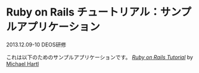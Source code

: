 # Ruby on Rails チュートリアル：サンプルアプリケーション

2013.12.09-10 DEOS研修

これは以下のためのサンプルアプリケーションです。
[*Ruby on Rails Tutorial*](http://railstutorial.jp/)
by [Michael Hartl](http://michaelhartl.com/)
